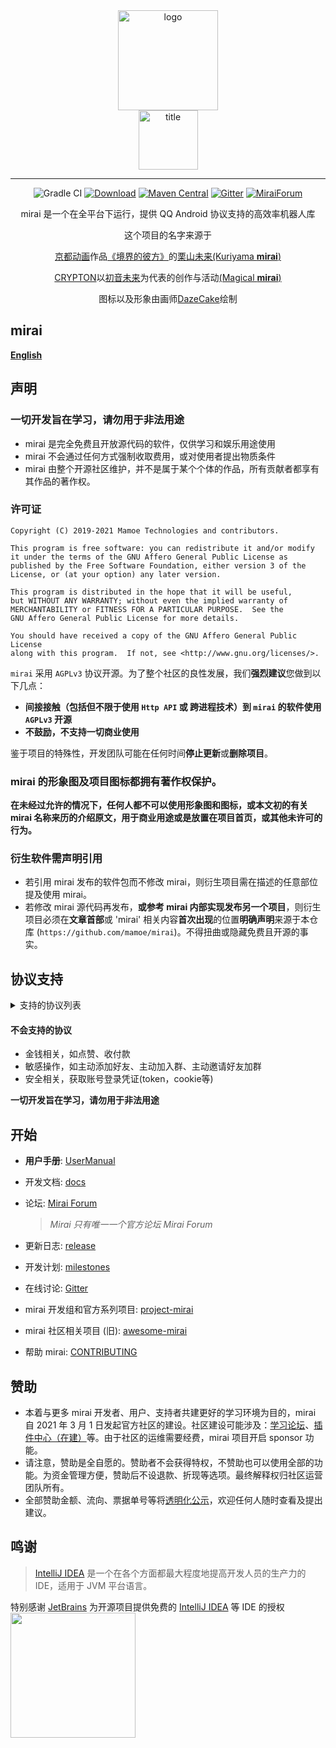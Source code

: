 <div align="center">
   <img width="160" src="docs/mirai.png" alt="logo"></br>

   <img width="95" src="docs/mirai.svg" alt="title">

----

![Gradle CI](https://github.com/mamoe/mirai/workflows/Gradle%20CI/badge.svg?branch=master)
[![Download](https://api.bintray.com/packages/him188moe/mirai/mirai-core/images/download.svg)](https://bintray.com/him188moe/mirai/mirai-core/)
[![Maven Central](https://img.shields.io/maven-central/v/net.mamoe/mirai-core-api.svg?label=Maven%20Central)](https://search.maven.org/search?q=net.mamoe%20mirai)
[![Gitter](https://badges.gitter.im/mamoe/mirai.svg)](https://gitter.im/mamoe/mirai?utm_source=badge&utm_medium=badge&utm_campaign=pr-badge)
[![MiraiForum](https://img.shields.io/badge/post-on%20MiraiForum-yellow)](https://mirai.mamoe.net)

mirai 是一个在全平台下运行，提供 QQ Android 协议支持的高效率机器人库

这个项目的名字来源于
     <p><a href = "http://www.kyotoanimation.co.jp/">京都动画</a>作品<a href = "https://zh.moegirl.org.cn/zh-hans/%E5%A2%83%E7%95%8C%E7%9A%84%E5%BD%BC%E6%96%B9">《境界的彼方》</a>的<a href = "https://zh.moegirl.org.cn/zh-hans/%E6%A0%97%E5%B1%B1%E6%9C%AA%E6%9D%A5">栗山未来(Kuriyama <b>mirai</b>)</a></p>
     <p><a href = "https://www.crypton.co.jp/">CRYPTON</a>以<a href = "https://www.crypton.co.jp/miku_eng">初音未来</a>为代表的创作与活动<a href = "https://magicalmirai.com/2019/index_en.html">(Magical <b>mirai</b>)</a></p>
图标以及形象由画师<a href = "https://github.com/DazeCake">DazeCake</a>绘制
</div>


## mirai

**[English](README-eng.md)**  

## 声明

### 一切开发旨在学习，请勿用于非法用途

- mirai 是完全免费且开放源代码的软件，仅供学习和娱乐用途使用
- mirai 不会通过任何方式强制收取费用，或对使用者提出物质条件
- mirai 由整个开源社区维护，并不是属于某个个体的作品，所有贡献者都享有其作品的著作权。

### 许可证

    Copyright (C) 2019-2021 Mamoe Technologies and contributors.

    This program is free software: you can redistribute it and/or modify
    it under the terms of the GNU Affero General Public License as
    published by the Free Software Foundation, either version 3 of the
    License, or (at your option) any later version.

    This program is distributed in the hope that it will be useful,
    but WITHOUT ANY WARRANTY; without even the implied warranty of
    MERCHANTABILITY or FITNESS FOR A PARTICULAR PURPOSE.  See the
    GNU Affero General Public License for more details.

    You should have received a copy of the GNU Affero General Public License
    along with this program.  If not, see <http://www.gnu.org/licenses/>.

`mirai` 采用 `AGPLv3` 协议开源。为了整个社区的良性发展，我们**强烈建议**您做到以下几点：

- **间接接触（包括但不限于使用 `Http API` 或 跨进程技术）到 `mirai` 的软件使用 `AGPLv3` 开源**
- **不鼓励，不支持一切商业使用**

鉴于项目的特殊性，开发团队可能在任何时间**停止更新**或**删除项目**。

### **mirai 的形象图及项目图标都拥有著作权保护。**
**在未经过允许的情况下，任何人都不可以使用形象图和图标，或本文初的有关 mirai 名称来历的介绍原文，用于商业用途或是放置在项目首页，或其他未许可的行为。**

### 衍生软件需声明引用

- 若引用 mirai 发布的软件包而不修改 mirai，则衍生项目需在描述的任意部位提及使用 mirai。
- 若修改 mirai 源代码再发布，**或参考 mirai 内部实现发布另一个项目**，则衍生项目必须在**文章首部**或 'mirai' 相关内容**首次出现**的位置**明确声明**来源于本仓库 (`https://github.com/mamoe/mirai`)。不得扭曲或隐藏免费且开源的事实。

## 协议支持

<details>
  <summary>支持的协议列表</summary>

**消息相关**

- 文字
- 原生表情
- 商城表情
- 戳一戳
- 图片 （自定义表情）
- XML，JSON 等富文本消息
- 长消息（5000 字符 + 50 图片）
- 引用回复
- 合并转发
- 撤回
- 提及群员
- 提及全体成员
- 语音
- 闪照
- 撤回群员消息
- 自定义消息
- 音乐分享

**群相关**
- 群列表
- 成员列表
- 群员权限
- 禁言
- 全体禁言
- 群公告管理
- 群设置（自动审批、入群公告、成员邀请、匿名聊天）
- 处理入群申请
- 移除群员
- 群文件

**好友相关**
- 好友列表
- 处理新好友申请
- 删除好友

**其他客户端**
- 同步其他客户端的消息
- 向其他客户端发送消息

</details>

#### 不会支持的协议
- 金钱相关，如点赞、收付款
- 敏感操作，如主动添加好友、主动加入群、主动邀请好友加群
- 安全相关，获取账号登录凭证(token，cookie等)

**一切开发旨在学习，请勿用于非法用途**

## 开始

- **用户手册**: [UserManual](docs/UserManual.md)
- 开发文档: [docs](docs/README.md)
- 论坛: [Mirai Forum](https://mirai.mamoe.net/)
  > *Mirai 只有唯一一个官方论坛 Mirai Forum*

- 更新日志: [release](https://github.com/mamoe/mirai/releases)
- 开发计划: [milestones](https://github.com/mamoe/mirai/milestones)
- 在线讨论: [Gitter](https://gitter.im/mamoe/mirai?utm_source=badge&utm_medium=badge&utm_campaign=pr-badge)

- mirai 开发组和官方系列项目: [project-mirai](https://github.com/project-mirai)
- mirai 社区相关项目 (旧): [awesome-mirai](https://github.com/project-mirai/awsome-mirai/blob/master/README.md)

- 帮助 mirai: [CONTRIBUTING](CONTRIBUTING.md)

## 赞助
- 本着与更多 mirai 开发者、用户、支持者共建更好的学习环境为目的，mirai 自 2021 年 3 月 1 日发起官方社区的建设。社区建设可能涉及：[学习论坛](https://mirai.mamoe.net)、[插件中心（在建）](https://github.com/project-mirai/mirai-plugin-center)等。由于社区的运维需要经费，mirai 项目开启 sponsor 功能。
- 请注意，赞助是全自愿的。赞助者不会获得特权，不赞助也可以使用全部的功能。为资金管理方便，赞助后不设退款、折现等选项。最终解释权归社区运营团队所有。
- 全部赞助金额、流向、票据单号等将<a href="https://github.com/project-mirai/mirai-sponsor/tree/main">透明化公示</a>，欢迎任何人随时查看及提出建议。


## 鸣谢

> [IntelliJ IDEA](https://zh.wikipedia.org/zh-hans/IntelliJ_IDEA) 是一个在各个方面都最大程度地提高开发人员的生产力的 IDE，适用于 JVM 平台语言。

特别感谢 [JetBrains](https://www.jetbrains.com/?from=mirai) 为开源项目提供免费的 [IntelliJ IDEA](https://www.jetbrains.com/idea/?from=mirai) 等 IDE 的授权  
[<img src=".github/jetbrains-variant-3.png" width="200"/>](https://www.jetbrains.com/?from=mirai)

